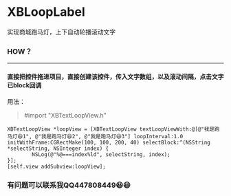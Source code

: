 # XBLoopLabel
实现商城跑马灯，上下自动轮播滚动文字

### HOW？  
***
#### 直接把控件拖进项目，直接创建该控件，传入文字数组，以及滚动间隔，点击文字已block回调

用法：  
>#import "XBTextLoopView.h"
```
XBTextLoopView *loopView = [XBTextLoopView textLoopViewWith:@[@"我是跑马灯😆1", @"我是跑马灯😆2", @"我是跑马灯😆3"] loopInterval:1.0 initWithFrame:CGRectMake(100, 100, 200, 40) selectBlock:^(NSString *selectString, NSInteger index) {
        NSLog(@"%@===index%ld", selectString, index);
}];
[self.view addSubview:loopView];
```

### 有问题可以联系我QQ447808449😆😆
